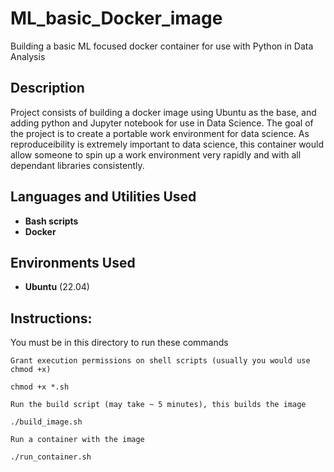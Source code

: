 # ML_basic_Docker_image
Building a basic ML focused docker container for use with Python in Data Analysis


<h2>Description</h2>
Project consists of building a docker image using Ubuntu as the base, and adding python and Jupyter notebook for use in Data Science.  The goal of the project is to create a portable work environment for data science.  As reproduceibility is extremely important to data science, this container would allow someone to spin up a work environment very rapidly and with all dependant libraries consistently.
<br />


<h2>Languages and Utilities Used</h2>

- <b>Bash scripts</b> 
- <b>Docker</b>

<h2>Environments Used </h2>

- <b>Ubuntu</b> (22.04)

<h2>Instructions:</h2>

You must be in this directory to run these commands

    Grant execution permissions on shell scripts (usually you would use chmod +x)

    chmod +x *.sh

    Run the build script (may take ~ 5 minutes), this builds the image

    ./build_image.sh

    Run a container with the image

    ./run_container.sh

